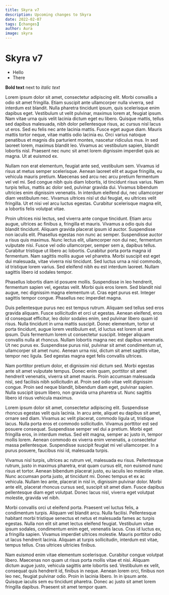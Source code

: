 ```yaml
---
title: Skyra v7
description: Upcoming changes to Skyra
date: 2022-02-07
tags: [changes]
author: Aura
image: skyra
---
```


# Skyra v7

-   Hello
-   There

**Bold text** next to _italic text_

Lorem ipsum dolor sit amet, consectetur adipiscing elit. Morbi convallis a odio sit amet fringilla. Etiam suscipit ante ullamcorper nulla viverra, sed interdum est blandit. Nulla pharetra tincidunt ipsum, quis scelerisque enim dapibus eget. Vestibulum ut velit pulvinar, maximus lorem at, feugiat ipsum. Nam vitae urna quis velit lacinia dictum eget eu libero. Quisque mattis, tellus sed dapibus malesuada, nibh dolor pellentesque risus, ac cursus nisl lacus ut eros. Sed eu felis nec ante lacinia mattis. Fusce eget augue diam. Mauris mattis tortor neque, vitae mattis odio lacinia eu. Orci varius natoque penatibus et magnis dis parturient montes, nascetur ridiculus mus. In sed laoreet lorem, maximus blandit leo. Vivamus ac vestibulum sapien, blandit lobortis nisl. Praesent nec nunc sit amet lorem dignissim imperdiet quis ac magna. Ut at euismod ex.

Nullam non erat elementum, feugiat ante sed, vestibulum sem. Vivamus id risus at metus semper scelerisque. Aenean laoreet elit et augue fringilla, eu vehicula mauris pretium. Maecenas sed arcu nec arcu pretium fermentum vel vel mi. Sed congue nibh quis diam lobortis, id tincidunt risus varius. Nam turpis tellus, mattis ac dolor sed, pulvinar gravida dui. Vivamus bibendum ultricies enim dignissim venenatis. In interdum eleifend dui, nec ullamcorper diam vestibulum nec. Vivamus ultrices nisl ut dui feugiat, eu ultrices velit fringilla. Ut et nisi vel arcu luctus egestas. Curabitur scelerisque magna elit, a lobortis felis volutpat vitae.

Proin ultrices nisi lectus, sed viverra ante congue tincidunt. Etiam arcu augue, ultrices ac finibus a, fringilla et mauris. Vivamus a odio quis dui blandit tincidunt. Aliquam gravida placerat ipsum id auctor. Suspendisse non iaculis elit. Phasellus egestas non nunc ac semper. Suspendisse auctor a risus quis maximus. Nunc lectus elit, ullamcorper non dui nec, fermentum vulputate nisi. Fusce vel odio ullamcorper, semper sem a, dapibus tellus. Curabitur tristique ut libero ac lobortis. Curabitur porta porta magna id fermentum. Nam sagittis mollis augue vel pharetra. Morbi suscipit est eget dui malesuada, vitae viverra nisi tincidunt. Sed luctus urna a nisl commodo, id tristique lorem varius. Sed eleifend nibh eu est interdum laoreet. Nullam sagittis libero id sodales tempor.

Phasellus lobortis diam id posuere mollis. Suspendisse in leo hendrerit, fermentum sapien vel, egestas velit. Morbi quis eros lorem. Sed blandit nisl augue, nec dignissim magna elementum ut. Cras eget purus est. Integer sagittis tempor congue. Phasellus nec imperdiet magna.

Duis pellentesque purus nec est tempus rutrum. Aliquam sed tellus sed eros gravida aliquam. Fusce sollicitudin et orci ut egestas. Aenean eleifend, eros id consequat efficitur, leo dolor sodales enim, sed pulvinar libero quam id risus. Nulla tincidunt in urna mattis suscipit. Donec elementum, tortor ut porta tincidunt, augue lorem vestibulum est, id luctus est lorem sit amet ipsum. Duis fermentum lorem ut consectetur suscipit. Integer aliquam convallis nulla at rhoncus. Nullam lobortis magna nec est dapibus venenatis. Ut nec purus ex. Suspendisse purus nisl, pulvinar sit amet condimentum ut, ullamcorper sit amet nunc. Aenean urna nisi, dictum sit amet sagittis vitae, tempor nec ligula. Sed egestas magna eget felis convallis ultrices.

Nam porttitor pretium dolor, et dignissim nisl dictum sed. Morbi egestas ante sit amet vulputate tempus. Donec enim quam, porttitor sit amet hendrerit venenatis, viverra sit amet mauris. Proin accumsan malesuada nisl, sed facilisis nibh sollicitudin at. Proin sed odio vitae velit dignissim congue. Proin sed neque blandit, bibendum diam eget, pulvinar sapien. Nulla suscipit ipsum libero, non gravida urna pharetra ut. Nunc sagittis libero id risus vehicula maximus.

Lorem ipsum dolor sit amet, consectetur adipiscing elit. Suspendisse rhoncus egestas velit quis lacinia. In arcu ante, aliquet eu dapibus sit amet, ornare sed diam. Vivamus ac velit placerat, commodo ligula ut, tristique lacus. Nulla porta eros et commodo sollicitudin. Vivamus porttitor est sed posuere consequat. Suspendisse semper vel dui a pretium. Morbi eget fringilla eros, in interdum metus. Sed elit magna, semper ac justo in, tempor mollis lorem. Aenean commodo ex viverra enim venenatis, a consectetur massa pellentesque. Suspendisse suscipit feugiat mi vel ullamcorper. In a purus posuere, faucibus nisi id, malesuada turpis.

Vivamus nisl turpis, ultrices ac rutrum vel, malesuada eu risus. Pellentesque rutrum, justo in maximus pharetra, erat quam cursus elit, non euismod nunc risus et tortor. Aenean bibendum placerat justo, eu iaculis leo molestie vitae. Nunc accumsan porta justo, at tincidunt mi. Donec tempus et ex ac vehicula. Nullam leo ante, placerat in nisl in, dignissim pulvinar dolor. Morbi ante elit, placerat rhoncus cursus sed, suscipit sit amet diam. Fusce dapibus pellentesque diam eget volutpat. Donec lacus nisl, viverra eget volutpat molestie, gravida vel nibh.

Morbi convallis orci ut eleifend porta. Praesent vel luctus felis, a condimentum turpis. Aliquam vel blandit arcu. Nulla facilisi. Pellentesque habitant morbi tristique senectus et netus et malesuada fames ac turpis egestas. Nulla non elit sit amet lectus eleifend feugiat. Vestibulum vitae ipsum sodales, condimentum enim eget, venenatis lacus. Cras id luctus ex, a fringilla sapien. Vivamus imperdiet ultrices molestie. Mauris porttitor odio ut lacus hendrerit lacinia. Aliquam at turpis sollicitudin, interdum est vitae, tempus tellus. Cras ultrices ultricies finibus.

Nam euismod enim vitae elementum scelerisque. Curabitur congue volutpat libero. Maecenas non quam ut risus porta mollis vitae et nisi. Aliquam dictum augue justo, vehicula sagittis ante lobortis sed. Vestibulum ex velit, consequat quis hendrerit id, finibus in neque. Aenean lorem orci, finibus non leo nec, feugiat pulvinar odio. Proin in lacinia libero. In in ipsum ante. Quisque iaculis sem eu tincidunt pharetra. Donec ac justo sit amet lorem fringilla dapibus. Praesent sit amet tempor quam.
